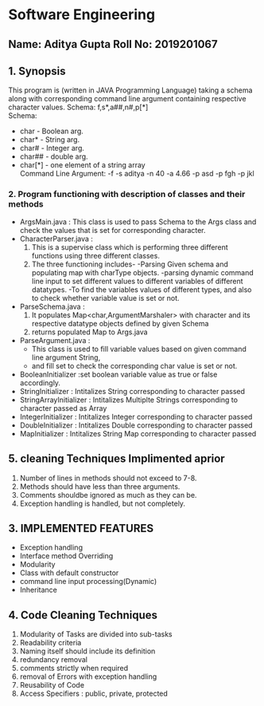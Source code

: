 # Software Engineering
## Name: Aditya Gupta Roll No: 2019201067
## 1. Synopsis
This program is (written in JAVA Programming Language)  taking a schema along with corresponding command line argument containing respective character values.
Schema: f,s*,a##,n#,p[*] \
Schema:
 - char    - Boolean arg.
 - char*   - String arg.
 - char#   - Integer arg.
 - char##  - double arg.
 - char[*] - one element of a string array\
Command Line Argument: -f -s aditya -n 40 -a 4.66 -p asd -p fgh -p jkl

### 2. Program functioning with description of classes and their methods
- ArgsMain.java :
 This class is used to pass Schema to the Args class and check the values that is set for corresponding character.
- CharacterParser.java : 
    1. This is a supervise class which is performing three different functions using three different classes.
    2. The three functioning includes-
       -Parsing Given schema and populating map with charType objects.
       -parsing dynamic command line input to set different values to different variables of different datatypes.
       -To find the variables values of different types, and also to check whether variable value is set or not.
- ParseSchema.java : 
    1. It populates Map<char,ArgumentMarshaler> with character and its respective datatype objects defined by given Schema
    2. returns populated Map to Args.java
- ParseArgument.java :
    - This class is used to fill variable values based on given command line argument String,
    - and fill set<character> to check the corresponding char value is set or not.
- BooleanInitializer :set boolean variable value as true or false accordingly.
- StringInitializer : Intitalizes String corresponding to character passed
- StringArrayInitializer : Intitalizes Multiplte Strings corresponding to character passed as Array
- IntegerInitializer : Intitalizes Integer corresponding to character passed
- DoubleInitializer : Intitalizes Double corresponding to character passed
- MapInitializer : Intitalizes String Map corresponding to character passed


## 5. cleaning Techniques Implimented aprior
   1. Number of lines in methods should not exceed to 7-8.
   2. Methods should have less than three arguments.
   3. Comments shouldbe ignored as much as they can be.
   4. Exception handling is handled, but not completely.

## 3. IMPLEMENTED FEATURES
   - Exception handling
   - Interface method Overriding
   - Modularity
   - Class with  default constructor
   - command line input processing(Dynamic)
   - Inheritance


## 4. Code Cleaning Techniques
   1. Modularity of Tasks are divided into sub-tasks
   2. Readability criteria
   3. Naming itself should include its definition
   4. redundancy removal
   5. comments strictly when required
   6. removal of Errors with exception handling
   7. Reusability of Code
   8. Access Specifiers : public, private, protected 

      
